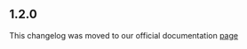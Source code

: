 ## 1.2.0

This changelog was moved to our official documentation [page](https://docs.tryrook.io/docs/category/sdks)